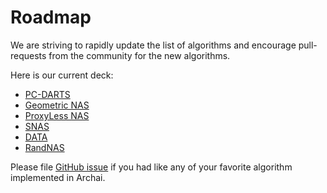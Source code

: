 # Roadmap

We are striving to rapidly update the list of algorithms and encourage pull-requests from the community for the new algorithms.

Here is our current deck:

* [PC-DARTS](https://arxiv.org/abs/1907.05737)
* [Geometric NAS](https://arxiv.org/pdf/2004.07802.pdf)
* [ProxyLess NAS](https://arxiv.org/abs/1812.00332)
* [SNAS](https://arxiv.org/abs/1812.09926)
* [DATA](http://papers.nips.cc/paper/8374-data-differentiable-architecture-approximation.pdf)
* [RandNAS](https://liamcli.com/assets/pdf/randnas_arxiv.pdf)

Please file [GitHub issue](https://github.com/microsoft/archai/issues/new) if you had like any of your favorite algorithm implemented in Archai.